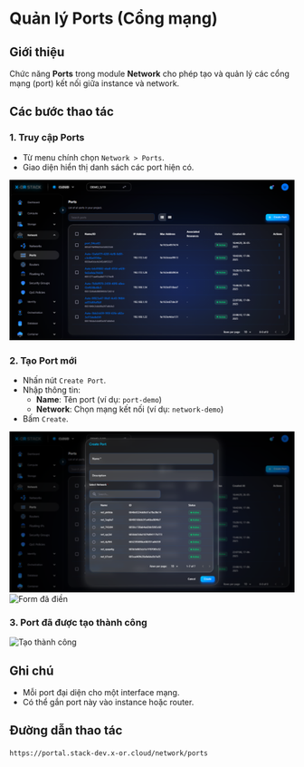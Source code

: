 # Quản lý Ports (Cổng mạng)

## Giới thiệu
Chức năng **Ports** trong module **Network** cho phép tạo và quản lý các cổng mạng (port) kết nối giữa instance và network.

## Các bước thao tác

### 1. Truy cập Ports
- Từ menu chính chọn `Network > Ports`.
- Giao diện hiển thị danh sách các port hiện có.

![Danh sách Ports](../../step_images/ports/01_ports_list.png)

### 2. Tạo Port mới
- Nhấn nút `Create Port`.
- Nhập thông tin:
  - **Name**: Tên port (ví dụ: `port-demo`)
  - **Network**: Chọn mạng kết nối (ví dụ: `network-demo`)
- Bấm `Create`.

![Form tạo Port](../../step_images/ports/02_create_form.png)
![Form đã điền](../../step_images/ports/03_filled_form.png)

### 3. Port đã được tạo thành công
![Tạo thành công](../../step_images/ports/04_created.png)

## Ghi chú
- Mỗi port đại diện cho một interface mạng.
- Có thể gắn port này vào instance hoặc router.

## Đường dẫn thao tác
`https://portal.stack-dev.x-or.cloud/network/ports`